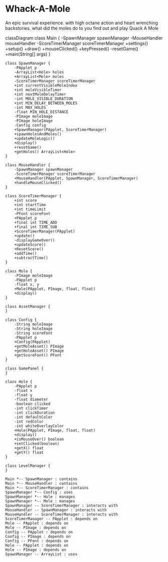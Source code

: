 # Whack-A-Mole
An epic survival experience. with high octane action and heart wrenching backstories. what did the moles do to you find out and play Quack A Mole

classDiagram
    class Main {
        -SpawnManager spawnManager
        -MouseHandler mouseHandler
        -ScoreTimerManager scoreTimerManager
        +settings()
        +setup()
        +draw()
        +mouseClicked()
        +keyPressed()
        -resetGame()
        +main(String[] args)
    }

    class SpawnManager {
        -PApplet p
        -ArrayList<Hole> holes
        +ArrayList<Mole> moles
        -ScoreTimerManager scoreTimerManager
        +int currentVisibleMoleIndex
        +int moleVisibleTimer
        +int nextMoleDelayTimer
        -int MOLE_VISIBLE_DURATION
        +int MIN_DELAY_BETWEEN_MOLES
        -int MAX_HOLES
        -float MIN_HOLE_DISTANCE
        -PImage moleImage
        -PImage holeImage
        -Config config
        +SpawnManager(PApplet, ScoreTimerManager)
        +spawnHolesAndMoles()
        +updateMoleLogic()
        +display()
        +resetGame()
        +getHoles() ArrayList<Hole>
    }

    class MouseHandler {
        -SpawnManager spawnManager
        -ScoreTimerManager scoreTimerManager
        +MouseHandler(PApplet, SpawnManager, ScoreTimerManager)
        +handleMouseClicked()
    }

    class ScoreTimerManager {
        +int score
        +int startTime
        +int timeLimit
        -PFont scoreFont
        +PApplet p
        +final int TIME_ADD
        +final int TIME_SUB
        +ScoreTimerManager(PApplet)
        +update()
        -displayGameOver()
        +updateScore()
        +ResetScore()
        +addTime()
        +subtractTime()
    }

    class Mole {
        -PImage moleImage
        -PApplet p
        -float x, y
        +Mole(PApplet, PImage, float, float)
        +display()
    }

    class AssetManager {
    }

    class Config {
        -String moleImage
        -String holeImage
        -String scoreFont
        -PApplet p
        +Config(PApplet)
        +getMoleAsset() PImage
        +getHoleAsset() PImage
        +getScoreFont() PFont
    }

    class GamePanel {
    }

    class Hole {
        -PApplet p
        -float x
        -float y
        -float diameter
        -boolean clicked
        -int clickTimer
        -int clickDuration
        -int defaultColor
        -int redColor
        -int whiteOverlayColor
        +Hole(PApplet, PImage, float, float)
        +display()
        +isMouseOver() boolean
        +setClicked(boolean)
        +getX() float
        +getY() float
    }

    class LevelManager {
    }

    Main *-- SpawnManager : contains
    Main *-- MouseHandler : contains
    Main *-- ScoreTimerManager : contains
    SpawnManager *-- Config : uses
    SpawnManager *-- Hole : manages
    SpawnManager *-- Mole : manages
    SpawnManager -- ScoreTimerManager : interacts with
    MouseHandler -- SpawnManager : interacts with
    MouseHandler -- ScoreTimerManager : interacts with
    ScoreTimerManager -- PApplet : depends on
    Mole -- PApplet : depends on
    Mole -- PImage : depends on
    Config -- PApplet : depends on
    Config -- PImage : depends on
    Config -- PFont : depends on
    Hole -- PApplet : depends on
    Hole -- PImage : depends on
    SpawnManager -- ArrayList : uses
